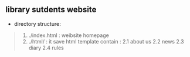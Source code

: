 ## library sutdents website
* directory structure:
>1. \./index.html : weibsite homepage
>2. \./html/ : it save html template contain :
>		2.1	about us
>		2.2	news
>		2.3	diary
>		2.4	rules